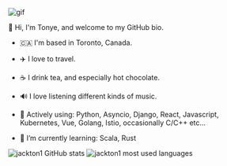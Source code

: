 ![gif](https://media.giphy.com/media/26uf5EfMqWNWCLbc4/source.gif)


👋 Hi, I'm Tonye, and welcome to my GitHub bio.

- :canada:  I'm based in Toronto, Canada.

- ✈️ I love to travel.

- ☕️ I drink tea, and especially hot chocolate.

- 🔊 I love listening different kinds of music.

- 🔭  Actively using: Python, Asyncio, Django, React, Javascript, Kubernetes, Vue, Golang, Istio, occasionally C/C++ etc...

- 🌱 I’m currently learning: Scala, Rust


![jackton1 GitHub stats](https://github-readme-stats.vercel.app/api?username=jackton1&show_icons=true)
![jackton1 most used languages](https://github-readme-stats.vercel.app/api/top-langs/?username=jackton1&layout=compact&langs_count=10)

